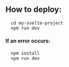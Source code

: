 ## How to deploy:
```
  cd my-svelte-project
  npm run dev
```

#### If an error occurs:
```
  npm install
  npm run dev
```

